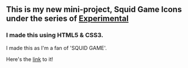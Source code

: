 ## This is my new mini-project, Squid Game Icons under the series of [Experimental](https://github.com/P4RT33K/Experimental)
### I made this using HTML5 & CSS3.

I made this as I'm a fan of 'SQUID GAME'.

Here's the [link](https://p4rt33k.github.io/SquidGame_Icons/home) to it!
